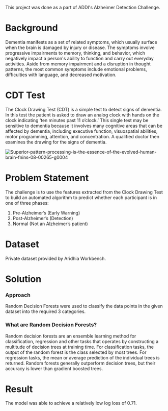 This project was done as a part of ADDI's Alzheimer Detection Challenge.

# Background
Dementia manifests as a set of related symptoms, which usually surface when the brain is damaged by injury or disease. The symptoms involve progressive impairments to memory, thinking, and behavior, which negatively impact a person's ability to function and carry out everyday activities. Aside from memory impairment and a disruption in thought patterns, the most common symptoms include emotional problems, difficulties with language, and decreased motivation.

# CDT Test
The Clock Drawing Test (CDT) is a simple test to detect signs of dementia. In this test the patient is asked to draw an analog clock with hands on the clock indicating ‘ten minutes past 11 o’clock.’ This single test may be sensitive to dementia because it involves many cognitive areas that can be affected by dementia, including executive function, visuospatial abilities, motor programming, attention, and concentration. A qualified doctor then examines the drawing for the signs of dementia.

![Superior-pattern-processing-is-the-essence-of-the-evolved-human-brain-fnins-08-00265-g0004](https://user-images.githubusercontent.com/53375807/123837826-ec38d980-d928-11eb-8b00-2762586ba4b9.jpg)

# Problem Statement
The challenge is to use the features extracted from the Clock Drawing Test to build an automated algorithm to predict whether each participant is in one of three phases:

1)    Pre-Alzheimer’s (Early Warning)
2)    Post-Alzheimer’s (Detection)
3)    Normal (Not an Alzheimer’s patient)

# Dataset
Private dataset provided by Aridhia Workbench.

# Solution
### Approach
Random Decision Forests were used to classify the data points in the given dataset into the required 3 categories.

### What are Random Decision Forests?
Random decision forests are an ensemble learning method for classification, regression and other tasks that operates by constructing a multitude of decision trees at training time. For classification tasks, the output of the random forest is the class selected by most trees. For regression tasks, the mean or average prediction of the individual trees is returned. Random forests generally outperform decision trees, but their accuracy is lower than gradient boosted trees.

# Result
The model was able to achieve a relatively low log loss of 0.71. 
